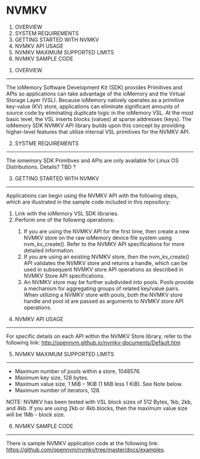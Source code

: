 NVMKV
=====


<ol>
<li> OVERVIEW </li>
<li> SYSTEM REQUIREMENTS </li>
<li> GETTING STARTED WITH NVMKV </li>
<li> NVMKV API USAGE </li>
<li> NVMKV MAXIMUM SUPPORTED LIMITS </li>
<li> NVMKV SAMPLE CODE </li>
</ol>

1. OVERVIEW
-----------

The ioMemory Software Development Kit (SDK) provides Primitives and APIs so applications can take advantage of the ioMemory and the Virtual Storage Layer (VSL). Because ioMemory natively operates as a primitive key-value (KV) store, applications can eliminate significant amounts of source code by eliminating duplicate logic in the ioMemory VSL. At the most basic level, the VSL inserts blocks (values) at sparse addresses (keys). The ioMemory SDK NVMKV API library builds upon this concept by providing higher-level features that utilize internal VSL primitives for the NVMKV API.



2. SYSTME REQUIREMENTS
----------------------


The iomemory SDK Primitives and APIs are only available for Linux OS Distributions.  Details? TBD ?



3. GETTING STARTED WITH NVMKV
-----------------------------

Applications can begin using the NVMKV API with the following steps, which are illustrated in the sample code included in this repository:

<ol>
<li> Link with the ioMemory VSL SDK libraries. </li>
<li> Perform one of the following operations: </li>
    <ol>
        <li> If you are using the NVMKV API for the first time, then create a new NVMKV store on the raw ioMemory device file system using nvm_kv_create(). Refer to the NVMKV API specifications for more detailed information. </li>
	<li> If you are using an existing NVMKV store, then the nvm_kv_create() API validates the NVMKV store and returns a handle, which can be used in subsequent NVMKV store API operations as described in NVMKV Store API specifications. </li>
	<li> An NVMKV store may be further subdivided into pools. Pools provide a mechanism for aggregating groups of related key/value pairs. When utilizing a NVMKV store with pools, both the NVMKV store handle and pool id are passed as arguments to NVMKV store API operations. </li>
    </ol>	
</ol>


4. NVMKV API USAGE
------------------

For specific details on each API within the NVMKV Store library, refer to the following link: http://opennvm.github.io/nvmkv-documents/Default.htm





5. NVMKV MAXIMUM SUPPORTED LIMITS
---------------------------------

<ul>
<li> Maximum number of pools within a store, 1048576. </li>
<li> Maximum key size, 128 bytes. </li>
<li> Maximum value size, 1 MiB – 1KiB (1 MiB less 1 KiB). See Note below. </li>
<li> Maximum number of iterators, 128. </li>
</ul>

NOTE: NVMKV has been tested with VSL block sizes of 512 Bytes, 1kb, 2kb, and 4kb.  If you are using 2kb or 4kb blocks, then the maximum value size will be 1Mb - block size.



6. NVMKV SAMPLE CODE
--------------------

There is sample NVMKV application code at the following link: https://github.com/opennvm/nvmkv/tree/master/docs/examples.



